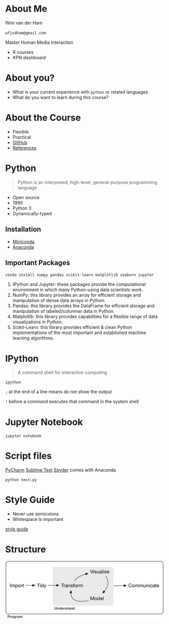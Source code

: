 # About Me

Wim van der Ham

`wfjvdham@gmail.com`

Master Human Media Interaction

- R courses
- KPN *dashboard*

# About you?

- What is your current experience with `python` or related languages
- What do you want to learn during this course?

# About the Course

- Flexible
- Practical
- [GitHub](https://github.com/wfjvdham/python-course)
- [References](https://github.com/wfjvdham/python-course/blob/master/references.md)

# Python

> Python is an interpreted, high-level, general-purpose programming language

- Open source
- 1990
- Python 3
- Dynamically-typed

## Installation

- [Miniconda](https://conda.io/miniconda.html)
- [Anaconda](https://www.anaconda.com/download)

## Important Packages

```
conda install numpy pandas scikit-learn matplotlib seaborn jupyter
```

1. IPython and Jupyter: these packages provide the computational environment in which many Python-using data scientists work.
1. NumPy: this library provides an array for efficient storage and manipulation of dense data arrays in Python.
1. Pandas: this library provides the DataFrame for efficient storage and manipulation of labeled/columnar data in Python.
1. Matplotlib: this library provides capabilities for a flexible range of data visualizations in Python.
1. Scikit-Learn: this library provides efficient & clean Python implementations of the most important and established machine learning algorithms.

# IPython

> A command shell for interactive computing

```
ipython
```

`;` at the end of a line means do not show the output

`!` before a command executes that command in the system shell

# Jupyter Notebook

```
jupyter notebook
```

# Script files

[PyCharm](https://www.jetbrains.com/pycharm/)
[Sublime Text](https://www.sublimetext.com/)
[Spyder](https://www.spyder-ide.org/) comes with Anaconda

```
python test.py
```

# Style Guide 

- Never use semicolons
- Whitespace is important

[style guide](https://www.python.org/dev/peps/pep-0008/)

# Structure

![structure](./r_workflow.jpg)